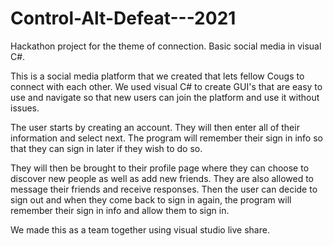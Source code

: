 # Control-Alt-Defeat---2021
Hackathon project for the theme of connection. Basic social media in visual C#.

This is a social media platform that we created that lets fellow Cougs to connect with each other. We used visual C# to create GUI's that are easy to use and navigate so 
that new users can join the platform and use it without issues. 

The user starts by creating an account. They will then enter all of their information and select next. The program will remember their sign in info so that they can sign in 
later if they wish to do so. 

They will then be brought to their profile page where they can choose to discover new people as well as add new friends. They are also allowed to message their friends and
receive responses. Then the user can decide to sign out and when they come back to sign in again, the program will remember their sign in info and allow them to sign in. 

We made this as a team together using visual studio live share. 
